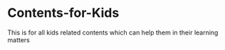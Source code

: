 # Contents-for-Kids
This is for all kids related contents which can help them in their learning matters
